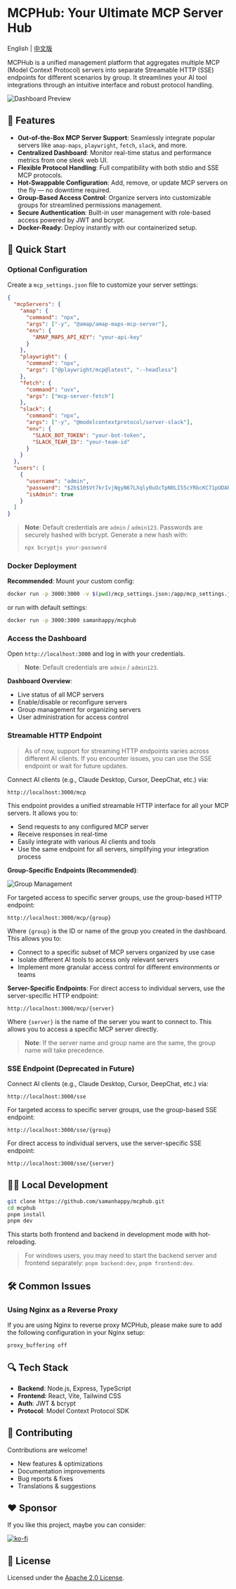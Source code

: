 # MCPHub: Your Ultimate MCP Server Hub

English | [中文版](README.zh.md)

MCPHub is a unified management platform that aggregates multiple MCP (Model Context Protocol) servers into separate Streamable HTTP (SSE) endpoints for different scenarios by group. It streamlines your AI tool integrations through an intuitive interface and robust protocol handling.

![Dashboard Preview](assets/dashboard.png)

## 🚀 Features

- **Out-of-the-Box MCP Server Support**: Seamlessly integrate popular servers like `amap-maps`, `playwright`, `fetch`, `slack`, and more.
- **Centralized Dashboard**: Monitor real-time status and performance metrics from one sleek web UI.
- **Flexible Protocol Handling**: Full compatibility with both stdio and SSE MCP protocols.
- **Hot-Swappable Configuration**: Add, remove, or update MCP servers on the fly — no downtime required.
- **Group-Based Access Control**: Organize servers into customizable groups for streamlined permissions management.
- **Secure Authentication**: Built-in user management with role-based access powered by JWT and bcrypt.
- **Docker-Ready**: Deploy instantly with our containerized setup.

## 🔧 Quick Start

### Optional Configuration

Create a `mcp_settings.json` file to customize your server settings:

```json
{
  "mcpServers": {
    "amap": {
      "command": "npx",
      "args": ["-y", "@amap/amap-maps-mcp-server"],
      "env": {
        "AMAP_MAPS_API_KEY": "your-api-key"
      }
    },
    "playwright": {
      "command": "npx",
      "args": ["@playwright/mcp@latest", "--headless"]
    },
    "fetch": {
      "command": "uvx",
      "args": ["mcp-server-fetch"]
    },
    "slack": {
      "command": "npx",
      "args": ["-y", "@modelcontextprotocol/server-slack"],
      "env": {
        "SLACK_BOT_TOKEN": "your-bot-token",
        "SLACK_TEAM_ID": "your-team-id"
      }
    }
  },
  "users": [
    {
      "username": "admin",
      "password": "$2b$10$Vt7krIvjNgyN67LXqly0uOcTpN0LI55cYRbcKC71pUDAP0nJ7RPa.",
      "isAdmin": true
    }
  ]
}
```

> **Note**: Default credentials are `admin` / `admin123`. Passwords are securely hashed with bcrypt. Generate a new hash with:
>
> ```bash
> npx bcryptjs your-password
> ```

### Docker Deployment

**Recommended**: Mount your custom config:
```bash
docker run -p 3000:3000 -v $(pwd)/mcp_settings.json:/app/mcp_settings.json samanhappy/mcphub
```

or run with default settings:
```bash
docker run -p 3000:3000 samanhappy/mcphub
```

### Access the Dashboard

Open `http://localhost:3000` and log in with your credentials.
> **Note**: Default credentials are `admin` / `admin123`.

**Dashboard Overview**:
- Live status of all MCP servers
- Enable/disable or reconfigure servers
- Group management for organizing servers
- User administration for access control

### Streamable HTTP Endpoint
> As of now, support for streaming HTTP endpoints varies across different AI clients. If you encounter issues, you can use the SSE endpoint or wait for future updates.

Connect AI clients (e.g., Claude Desktop, Cursor, DeepChat, etc.) via:
```
http://localhost:3000/mcp
```
This endpoint provides a unified streamable HTTP interface for all your MCP servers. It allows you to:
- Send requests to any configured MCP server
- Receive responses in real-time
- Easily integrate with various AI clients and tools
- Use the same endpoint for all servers, simplifying your integration process

**Group-Specific Endpoints (Recommended)**:

![Group Management](assets/group.png)

For targeted access to specific server groups, use the group-based HTTP endpoint:
```
http://localhost:3000/mcp/{group}
```

Where `{group}` is the ID or name of the group you created in the dashboard. This allows you to:
- Connect to a specific subset of MCP servers organized by use case
- Isolate different AI tools to access only relevant servers
- Implement more granular access control for different environments or teams

**Server-Specific Endpoints**:
For direct access to individual servers, use the server-specific HTTP endpoint:
```
http://localhost:3000/mcp/{server}
```
Where `{server}` is the name of the server you want to connect to. This allows you to access a specific MCP server directly.

> **Note**: If the server name and group name are the same, the group name will take precedence.

### SSE Endpoint (Deprecated in Future)

Connect AI clients (e.g., Claude Desktop, Cursor, DeepChat, etc.) via:
```
http://localhost:3000/sse
```

For targeted access to specific server groups, use the group-based SSE endpoint:
```
http://localhost:3000/sse/{group}
```

For direct access to individual servers, use the server-specific SSE endpoint:
```
http://localhost:3000/sse/{server}
```

## 🧑‍💻 Local Development

```bash
git clone https://github.com/samanhappy/mcphub.git
cd mcphub
pnpm install
pnpm dev
```

This starts both frontend and backend in development mode with hot-reloading.

> For windows users, you may need to start the backend server and frontend separately: `pnpm backend:dev`, `pnpm frontend:dev`.

## 🛠️ Common Issues

### Using Nginx as a Reverse Proxy
If you are using Nginx to reverse proxy MCPHub, please make sure to add the following configuration in your Nginx setup:

```nginx
proxy_buffering off
```

## 🔍 Tech Stack

- **Backend**: Node.js, Express, TypeScript
- **Frontend**: React, Vite, Tailwind CSS
- **Auth**: JWT & bcrypt
- **Protocol**: Model Context Protocol SDK

## 👥 Contributing

Contributions are welcome!

- New features & optimizations
- Documentation improvements
- Bug reports & fixes
- Translations & suggestions

## ❤️ Sponsor

If you like this project, maybe you can consider:

[![ko-fi](https://ko-fi.com/img/githubbutton_sm.svg)](https://ko-fi.com/samanhappy)

## 📄 License

Licensed under the [Apache 2.0 License](LICENSE).
